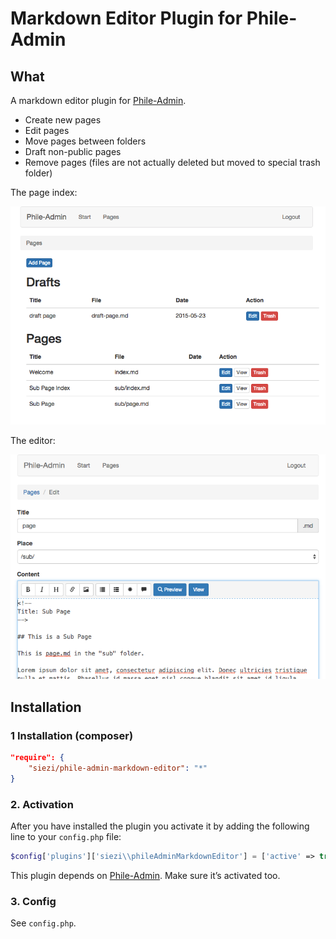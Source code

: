 # Markdown Editor Plugin for Phile-Admin #

## What ##

A markdown editor plugin for [Phile-Admin].

- Create new pages
- Edit pages
- Move pages between folders
- Draft non-public pages
- Remove pages (files are not actually deleted but moved to special trash folder)

The page index:

![Page Index](screenshot.png)

The editor:

![Editor](screenshot2.png)

## Installation

### 1 Installation (composer) ###

```json
"require": {
	"siezi/phile-admin-markdown-editor": "*"
}
```

<!--

### 1.2 Installation (Download)

* Install [Phile](https://github.com/PhileCMS/Phile)
* Clone this repo into `plugins/siezi/phileMarkdownEditor`

-->

### 2. Activation

After you have installed the plugin you activate it by adding the following line to your `config.php` file:

```php
$config['plugins']['siezi\\phileAdminMarkdownEditor'] = ['active' => true];
```

This plugin depends on [Phile-Admin]. Make sure it’s activated too.

### 3. Config ###

See `config.php`.

[Phile-Admin]: https://github.com/Schlaefer/phileAdmin